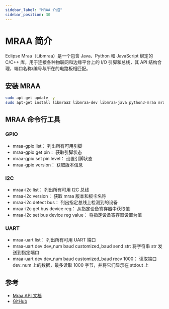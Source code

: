 ```yaml
---
sidebar_label: "MRAA 介绍"
sidebar_position: 30
---
```


# MRAA 简介

Eclipse Mraa（Libmraa）是一个包含 Java、Python 和 JavaScript 绑定的 C/C++ 库，用于连接各种物联网和边缘平台上的 I/O 引脚和总线，其 API 结构合理，端口名称/编号与所在的电路板相匹配。

## 安装 MRAA

```bash
sudo apt-get update -y
sudo apt-get install libmraa2 libmraa-dev libmraa-java python3-mraa mraa-tools -y
```

## MRAA 命令行工具

### GPIO

- mraa-gpio list： 列出所有可用引脚
- mraa-gpio get pin： 获取引脚状态
- mraa-gpio set pin level： 设置引脚状态
- mraa-gpio version： 获取版本信息

### I2C

- mraa-i2c list： 列出所有可用 I2C 总线
- mraa-i2c version： 获取 mraa 版本和板卡名称
- mraa-i2c detect bus： 列出指定总线上检测到的设备
- mraa-i2c get bus device reg： 从指定设备寄存器中获取值
- mraa-i2c set bus device reg value： 将指定设备寄存器设置为值

### UART

- mraa-uart list： 列出所有可用 UART 端口
- mraa-uart dev dev_num baud customized_baud send str: 将字符串 str 发送到指定端口
- mraa-uart dev dev_num baud customized_baud recv 1000： 读取端口 dev_num 上的数据，最多读取 1000 字节，并将它们显示在 stdout 上

## 参考

- [Mraa API 文档](https://iotdk.intel.com/docs/master/mraa/index.html)
- [GitHub](https://github.com/eclipse/mraa)
